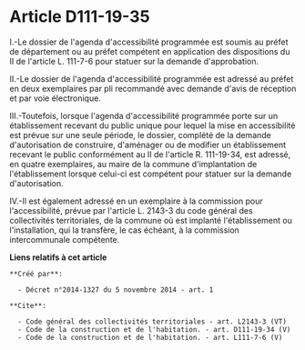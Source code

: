 # Article D111-19-35

I.-Le dossier de l'agenda d'accessibilité programmée est soumis au préfet de département ou au préfet compétent en
application des dispositions du II de l'article L. 111-7-6 pour statuer sur la demande d'approbation. 

II.-Le dossier de l'agenda d'accessibilité programmée est adressé au préfet en deux exemplaires par pli recommandé avec
demande d'avis de réception et par voie électronique. 

III.-Toutefois, lorsque l'agenda d'accessibilité programmée porte sur un établissement recevant du public unique pour lequel
la mise en accessibilité est prévue sur une seule période, le dossier, complété de la demande d'autorisation de construire,
d'aménager ou de modifier un établissement recevant le public conformément au II de l'article R. 111-19-34, est adressé, en
quatre exemplaires, au maire de la commune d'implantation de l'établissement lorsque celui-ci est compétent pour statuer sur
la demande d'autorisation. 

IV.-Il est également adressé en un exemplaire à la commission pour l'accessibilité, prévue par l'article L. 2143-3 du code
général des collectivités territoriales, de la commune où est implanté l'établissement ou l'installation, qui la transfère,
le cas échéant, à la commission intercommunale compétente.

**Liens relatifs à cet article**

	**Créé par**:

	  - Décret n°2014-1327 du 5 novembre 2014 - art. 1

	**Cite**:

	  - Code général des collectivités territoriales - art. L2143-3 (VT)
	  - Code de la construction et de l'habitation. - art. D111-19-34 (V)
	  - Code de la construction et de l'habitation. - art. L111-7-6 (V)
